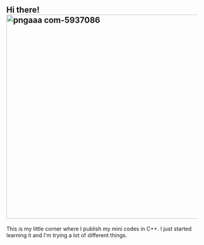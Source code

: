 ## Hi there! <img width="947" height="537" alt="pngaaa com-5937086" src="https://github.com/user-attachments/assets/2664a8f3-78fe-49ac-949e-a9b5a84fde9b" />


This is my little corner where I publish my mini codes in C++. I just started learning it and I'm trying a lot of different things.
